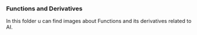 ### Functions and Derivatives

In this folder u can find images about Functions and its derivatives related to AI.
